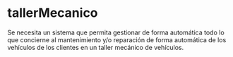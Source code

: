 # tallerMecanico

Se necesita un sistema que permita gestionar de forma automática todo lo que concierne al mantenimiento y/o reparación de forma automática de los vehículos de los clientes en un taller mecánico de vehículos.
